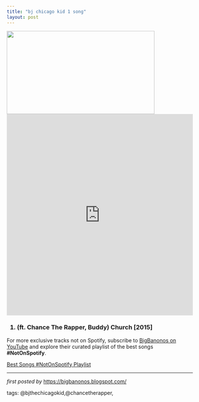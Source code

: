 ```yaml
---
title: "bj chicago kid 1 song"
layout: post
---
```

<div class="separator" ><a href="https://i.ytimg.com/vi/xAE52TBtVrc/maxresdefault.jpg" imageanchor="1"><img border="0" src="https://i.ytimg.com/vi/xAE52TBtVrc/maxresdefault.jpg" width="400" height="225" data-original-width="800" data-original-height="450" /></a></div>
<iframe allowfullscreen="" frameborder="0" height="545" src="https://www.youtube.com/embed/xAE52TBtVrc?list=PLtuNtuTatqI1WcWJkhHdMy_GAx4qx47JY" width="100%"></iframe><br />
<h3>
<ol>
<li>(ft. Chance The Rapper, Buddy) Church [2015]</li>
</ol>
</h3>


<!--Subscribe and Playlist Links-->
<div>
    <p>For more exclusive tracks not on Spotify, subscribe to <a href="https://www.youtube.com/@BigBanonos" target="_blank">BigBanonos on YouTube</a> and explore their curated playlist of the best songs <strong>#NotOnSpotify</strong>.</p>
    <p><a href="https://www.youtube.com/playlist?list=PLtuNtuTatqI0kFahUCbtbfenC_ET5O_tr" target="_blank">Best Songs #NotOnSpotify Playlist<br /></a></p></div>

<hr />

<p><em>first posted by</em> <a href="https://bigbanonos.blogspot.com/" rel="noopener" target="_new">https://bigbanonos.blogspot.com/</a></p>

<p>tags: @bjthechicagokid,@chancetherapper,</p>
